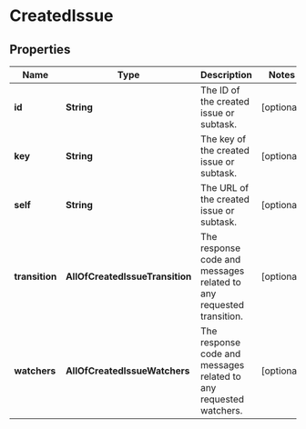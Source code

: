 # CreatedIssue

## Properties
Name | Type | Description | Notes
------------ | ------------- | ------------- | -------------
**id** | **String** | The ID of the created issue or subtask. |  [optional]
**key** | **String** | The key of the created issue or subtask. |  [optional]
**self** | **String** | The URL of the created issue or subtask. |  [optional]
**transition** | **AllOfCreatedIssueTransition** | The response code and messages related to any requested transition. |  [optional]
**watchers** | **AllOfCreatedIssueWatchers** | The response code and messages related to any requested watchers. |  [optional]

